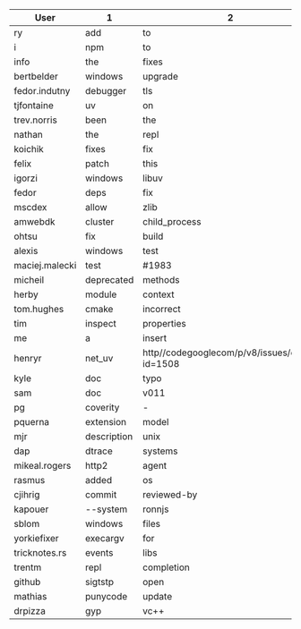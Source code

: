 | User | 1 | 2 | 3 | 4 | 5 |
| --- | --- | --- | --- | --- | --- |
| ry | add | to | upgrade | for | fix |
| i | npm | to | on | upgrade | in |
| info | the | fixes | a | that | in |
| bertbelder | windows | upgrade | to | on | uv |
| fedor.indutny | debugger | tls | fix | and | in |
| tjfontaine | uv | on | to | upgrade | now |
| trev.norris | been | the | be | a | and |
| nathan | the | repl | is | a | for |
| koichik | fixes | fix | docs | improvements | refs |
| felix | patch | this | for | the | of |
| igorzi | windows | libuv | enable | fix | on |
| fedor | deps | fix | on | backport | gyp |
| mscdex | allow | zlib | unused | level | remove |
| amwebdk | cluster | child_process | event | would | the |
| ohtsu | fix | build | of | tls | to |
| alexis | windows | test | was | the | on |
| maciej.malecki | test | #1983 | startup | in | spawned |
| micheil | deprecated | methods | removed | adding | documentation |
| herby | module | context | in | plus | global |
| tom.hughes | cmake | incorrect | add | fix | valgrind |
| tim | inspect | properties | sysinspect | api | the |
| me | a | insert | closes | document | before |
| henryr | net_uv | http//codegooglecom/p/v8/issues/detail?id=1508 | fix | isip | mingw32 |
| kyle | doc | typo | args | add | readline |
| sam | doc | v011 | cluster | disconnect | worker |
| pg | coverity | - | netserverlistenfd | fd | and |
| pquerna | extension | model | move | structure | module |
| mjr | description | unix | improve | documentation | add |
| dap | dtrace | systems | solaris | ustack | probes |
| mikeal.rogers | http2 | agent | header | keep-alive | http |
| rasmus | added | os | x | canonical | represent |
| cjihrig | commit | reviewed-by | currently | trevor | norris |
| kapouer | --system | ronnjs | udns | ev | generate |
| sblom | windows | files | henry | rawas | 321 |
| yorkiefixer | execargv | for | doc | norris | trevor |
| tricknotes.rs | events | libs | automatic | repl | - |
| trentm | repl | completion | serverresponsestatuscode | #1374 | completions |
| github | sigtstp | open | rs+ | sigcont | readline |
| mathias | punycode | update | punycodejs | separators | 3490 |
| drpizza | gyp | vc++ | msvs | basic | settings |
